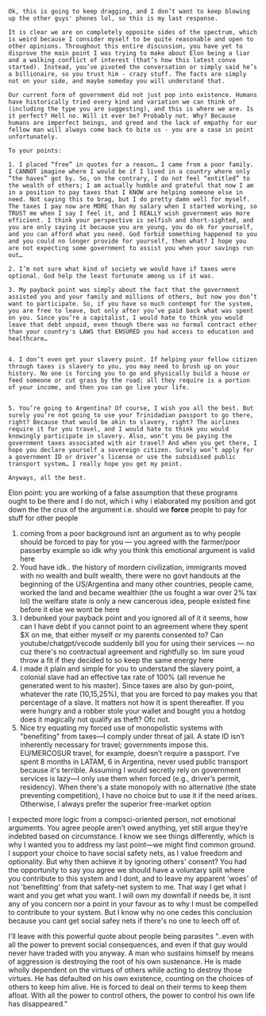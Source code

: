 ```
Ok, this is going to keep dragging, and I don’t want to keep blowing up the other guys' phones lol, so this is my last response.

It is clear we are on completely opposite sides of the spectrum, which is weird because I consider myself to be quite reasonable and open to other opinions. Throughout this entire discussion, you have yet to disprove the main point I was trying to make about Elon being a liar and a walking conflict of interest (that’s how this latest convo started). Instead, you’ve pivoted the conversation or simply said he’s a billionaire, so you trust him - crazy stuff. The facts are simply not on your side, and maybe someday you will understand that.

Our current form of government did not just pop into existence. Humans have historically tried every kind and variation we can think of (including the type you are suggesting), and this is where we are. Is it perfect? Hell no. Will it ever be? Probably not. Why? Because humans are imperfect beings, and greed and the lack of empathy for our fellow man will always come back to bite us - you are a case in point unfortunately.

To your points:

1. I placed “free” in quotes for a reason… I came from a poor family. I CANNOT imagine where I would be if I lived in a country where only “the haves” got by. So, on the contrary, I do not feel “entitled” to the wealth of others; I am actually humble and grateful that now I am in a position to pay taxes that I KNOW are helping someone else in need. Not saying this to brag, but I do pretty damn well for myself. The taxes I pay now are MORE than my salary when I started working, so TRUST me when I say I feel it, and I REALLY wish government was more efficient. I think your perspective is selfish and short-sighted, and you are only saying it because you are young, you do ok for yourself, and you can afford what you need. God forbid something happened to you and you could no longer provide for yourself, then what? I hope you are not expecting some government to assist you when your savings run out…

2. ⁠I’m not sure what kind of society we would have if taxes were optional. God help the least fortunate among us if it was.

3. ⁠My payback point was simply about the fact that the government assisted you and your family and millions of others, but now you don’t want to participate. So, if you have so much contempt for the system, you are free to leave, but only after you’ve paid back what was spent on you. Since you’re a capitalist, I would hate to think you would leave that debt unpaid, even though there was no formal contract other than your country's LAWS that ENSURED you had access to education and healthcare…


4. ⁠I don’t even get your slavery point. If helping your fellow citizen through taxes is slavery to you, you may need to brush up on your history. No one is forcing you to go and physically build a house or feed someone or cut grass by the road; all they require is a portion of your income, and then you can go live your life.


5. ⁠You’re going to Argentina? Of course, I wish you all the best. But surely you’re not going to use your Trinidadian passport to go there, right? Because that would be akin to slavery, right? The airlines require it for you travel, and I would hate to think you would knowingly participate in slavery. Also, won’t you be paying the government taxes associated with air travel? And when you get there, I hope you declare yourself a sovereign citizen. Surely won’t apply for a government ID or driver’s license or use the subsidised public transport system… I really hope you get my point. 

Anyways, all the best.
```
Elon point: you are working of a false assumption that these programs ought to be there and I do not, which i why i elaborated my position and got down the the crux of the argument i.e. should we **force** people to pay for stuff for other people

1. coming from a poor background isnt an argument as to why people should be forced to pay for you — you agreed with the farmer/poor passerby example so idk why you think this emotional argument is valid here
2. Youd have idk.. the history of mordern civilization, immigrants moved with no wealth and built wealth, there were no govt handouts at the beginning of the US/Argentina and many other countries, people came, worked the land and became wealthier (the us fought a war over 2% tax lol) the welfare state is only a new cancerous idea, people existed fine before it else we wont be here
3. I debunked your payback point and you ignored all of it it seems, how can I have debt if you cannot point to an agreement where they spent $X on me, that either myself or my parents consented to? Can youtube/chatgpt/vscode suddenly bill you for using their services — no cuz there's no contractual agreement and rightfully so. Im sure youd throw a fit if they decided to so keep the same energy here
4. I made it plain and simple for you to understand the slavery point, a colonial slave had an effective tax rate of 100% (all revenue he generated went to his master). Since taxes are also by gun-point, whatever the rate (10,15,25%), that you are forced to pay makes you that percentage of a slave. It matters not how it is spent thereafter. If you were hungry and a robber stole your wallet and bought you a hotdog does it magically not qualify as theft? Ofc not.
5. Nice try equating my forced use of monopolistic systems with "benefiting" from taxes—I comply under threat of jail. A state ID isn’t inherently necessary for travel; governments impose this. EU/MERCOSUR travel, for example, doesn’t require a passport. I’ve spent 8 months in LATAM, 6 in Argentina, never used public transport because it's terrible. Assuming I would secretly rely on government services is lazy—I only use them when forced (e.g., driver’s permit, residency). When there's a state monopoly with no alternative (the state preventing competition), I have no choice but to use it if the need arises. Otherwise, I always prefer the superior free-market option
   
  I expected more logic from a compsci-oriented person, not emotional arguments. You agree people aren’t owed anything, yet still argue they’re indebted based on circumstance. I know we see things differently, which is why I wanted you to address my last point—we might find common ground. I support your choice to have social safety nets, as I value freedom and optionality. But why then achieve it by ignoring others' consent? You had the opportunity to say you agree we should have a voluntary split where you contribute to this system and I dont, and to leave my apparent 'woes' of not 'benefitting' from that safety-net system to me. That way I get what I want and you get what you want. I will own my downfall if needs be, it isnt any of you concern nor a point in your favour as to why I must be compelled to contribute to your system. 
  But I know why no one cedes this conclusion because you cant get social safey nets if there's no one to leech off of.
  
  I'll leave with this powerful quote about people being parasites
"..even with all the power to prevent social consequences, and even if that guy would never have traded with you anyway. 
A man who sustains himself by means of aggression is destroying the root of his own sustenance. He is made wholly dependent on the virtues of others while acting to destroy those virtues. He has defaulted on his own existence, counting on the choices of others to keep him alive. He is forced to deal on their terms to keep them afloat. With all the power to control others, the power to control his own life has disappeared."
  